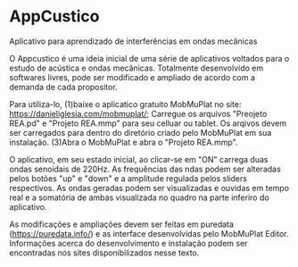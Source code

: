 # AppCustico
Aplicativo para aprendizado de interferências em ondas mecânicas

O Appcustico é uma ideia inicial de uma série de aplicativos voltados para o estudo de acústica e ondas mecânicas. Totalmente desenvolvido em softwares livres, pode ser modificado e ampliado de acordo com a demanda de cada propositor.

Para utiliza-lo, (1)baixe o aplicatico gratuito MobMuPlat no site: https://danieliglesia.com/mobmuplat/; Carregue os arquivos "Preojeto REA.pd" e "Projeto REA.mmp" para seu celluar ou tablet. Os arqivos devem ser carregados para dentro do diretório criado pelo MobMuPlat em sua instalação. (3)Abra o MobMuPlat e abra o "Projeto REA.mmp".

O aplicativo, em seu estado inicial, ao clicar-se em "ON" carrega duas ondas senoidais de 220Hz. As frequências das ndas podem ser alteradas pelos botões "up" e "down" e a amplitude regulada pelos sliders respectivos. As ondas geradas podem ser visualizadas e ouvidas em tempo real e a somatória de ambas visualizada no quadro na parte inferiro do aplicativo.

As modificações e ampliações devem ser feitas em puredata (https://puredata.info/) e as interface desenvolvidas pelo MobMuPlat Editor. Informações acerca do desenvolvimento e instalação podem ser encontradas nos sites disponibilizados nesse texto.
